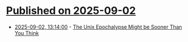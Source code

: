 # [Published on 2025-09-02](index.md)

* [2025-09-02, 13:14:00](https://soylentnews.org/article.pl?sid=25/09/01/0021218&from=rss) - [The Unix Epochalypse Might be Sooner Than You Think](https://soylentnews.org/article.pl?sid=25/09/01/0021218&from=rss)
